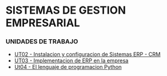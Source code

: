 # SISTEMAS DE GESTION EMPRESARIAL

### UNIDADES DE TRABAJO
- [UT02 - Instalacion y configuracion de Sistemas ERP - CRM]()
- [UT03 - Implementacion de ERP en la empresa]()
- [Ut04 - El lenguaje de programacion Python](./ut04/index.md)

